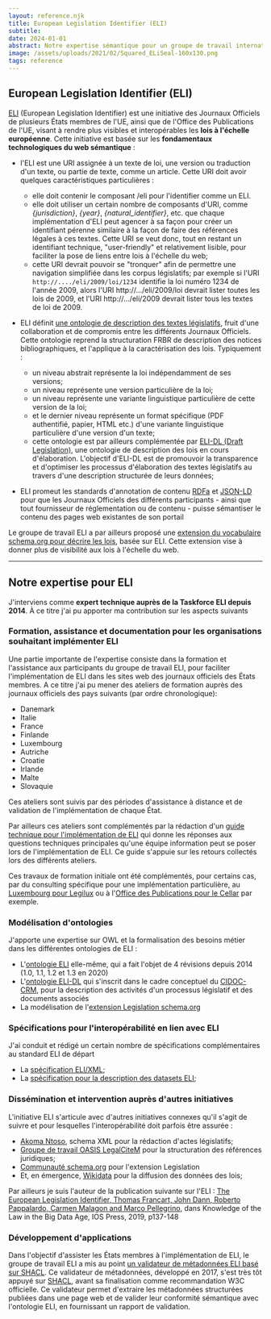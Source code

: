 ```yaml
---
layout: reference.njk
title: European Legislation Identifier (ELI)
subtitle:
date: 2024-01-01
abstract: Notre expertise sémantique pour un groupe de travail international, qui pose les fondations d'un "knowledge graph législatif" à l'échelle du web européen - et mondial.
image: /assets/uploads/2021/02/Squared_ELiSeal-160x130.png
tags: reference
---
```


## European Legislation Identifier (ELI)

[ELI](http://eur-lex.europa.eu/eli) (European Legislation Identifier) est une initiative des Journaux Officiels de plusieurs États membres de l'UE, ainsi que de l'Office des Publications de l'UE, visant à rendre plus visibles et interopérables les **lois à l'échelle européenne**. Cette initiative est basée sur les **fondamentaux technologiques du web sémantique** :

- l'ELI est une URI assignée à un texte de loi, une version ou traduction d'un texte, ou partie de texte, comme un article. Cette URI doit avoir quelques caractéristiques particulières :
  - elle doit contenir le composant /eli pour l'identifier comme un ELI.
  - elle doit utiliser un certain nombre de composants d'URI, comme _{jurisdiction}_, _{year}_, _{natural_identifier}_, etc. que chaque implémentation d'ELI peut agencer à sa façon pour créer un identifiant pérenne similaire à la façon de faire des références légales à ces textes. Cette URI se veut donc, tout en restant un identifiant technique, "user-friendly" et relativement lisible, pour faciliter la pose de liens entre lois à l'échelle du web;
  - cette URI devrait pouvoir se "tronquer" afin de permettre une navigation simplifiée dans les corpus législatifs; par exemple si l'URI `http://..../eli/2009/loi/1234` identifie la loi numéro 1234 de l'année 2009, alors l'URI http://.../eli/2009/loi devrait lister toutes les lois de 2009, et l'URI http://.../eli/2009 devrait lister tous les textes de loi de 2009.
- ELI définit [une ontologie de description des textes législatifs](http://publications.europa.eu/resource/dataset/eli), fruit d'une collaboration et de compromis entre les différents Journaux Officiels. Cette ontologie reprend la structuration FRBR de description des notices bibliographiques, et l'applique à la caractérisation des lois. Typiquement :
  - un niveau abstrait représente la loi indépendamment de ses versions;
  - un niveau représente une version particulière de la loi;
  - un niveau représente une variante linguistique particulière de cette version de la loi;
  - et le dernier niveau représente un format spécifique (PDF authentifié, papier, HTML etc.) d'une variante linguistique particulière d'une version d'un texte;
  - cette ontologie est par ailleurs complémentée par [ELI-DL (Draft Legislation)](https://joinup.ec.europa.eu/collection/eli-european-legislation-identifier/solution/eli-ontology-draft-legislation-eli-dl), une ontologie de description des lois en cours d'élaboration. L'objectif d'ELI-DL est de promouvoir la transparence et d'optimiser les processus d'élaboration des textes législatifs au travers d'une description structurée de leurs données;

- ELI promeut les standards d'annotation de contenu [RDFa](http://rdfa.info/) et [JSON-LD](https://json-ld.org/) pour que les Journaux Officiels des différents participants - ainsi que tout fournisseur de réglementation ou de contenu - puisse sémantiser le contenu des pages web existantes de son portail

Le groupe de travail ELI a par ailleurs proposé une [extension du vocabulaire schema.org pour décrire les lois](http://schema.org/Legislation), basée sur ELI. Cette extension vise à donner plus de visibilité aux lois à l'échelle du web.
  
---------

## Notre expertise pour ELI

J'interviens comme **expert technique auprès de la Taskforce ELI depuis 2014**. À ce titre j'ai pu apporter ma contribution sur les aspects suivants

### Formation, assistance et documentation pour les organisations souhaitant implémenter ELI

Une partie importante de l'expertise consiste dans la formation et l'assistance aux participants du groupe de travail ELI, pour faciliter l'implémentation de ELI dans les sites web des journaux officiels des États membres. A ce titre j'ai pu mener des ateliers de formation auprès des journaux officiels des pays suivants (par ordre chronologique):

- Danemark
- Italie
- France
- Finlande
- Luxembourg
- Autriche
- Croatie
- Irlande
- Malte
- Slovaquie

Ces ateliers sont suivis par des périodes d'assistance à distance et de validation de l'implémentation de chaque État.

Par ailleurs ces ateliers sont complémentés par la rédaction d'un [guide technique pour l'implémentation de ELI](https://op.europa.eu/en/publication-detail/-/publication/8159b75d-5efc-11e8-ab9c-01aa75ed71a1/language-fr/format-PDF) qui donne les réponses aux questions techniques principales qu'une équipe information peut se poser lors de l'implémentation de ELI. Ce guide s'appuie sur les retours collectés lors des différents ateliers.

Ces travaux de formation initiale ont été complémentés, pour certains cas, par du consulting spécifique pour une implémentation particulière, au [Luxembourg pour Legilux](http://www.sparna.fr/reference/gouvernement-du-luxembourg/) ou à l'[Office des Publications pour le Cellar](http://www.sparna.fr/reference/office-des-publications-de-lunion-europeenne/) par exemple.

### Modélisation d'ontologies

J'apporte une expertise sur OWL et la formalisation des besoins métier dans les différentes ontologies de ELI :

- L'[ontologie ELI](http://publications.europa.eu/resource/dataset/eli) elle-même, qui a fait l'objet de 4 révisions depuis 2014 (1.0, 1.1, 1.2 et 1.3 en 2020)
- L'[ontologie ELI-DL](https://joinup.ec.europa.eu/collection/eli-european-legislation-identifier/solution/eli-ontology-draft-legislation-eli-dl) qui s'inscrit dans le cadre conceptuel du [CIDOC-CRM](http://www.cidoc-crm.org/), pour la description des activités d'un processus législatif et des documents associés
- La modélisation de l'[extension Legislation schema.org](http://schema.or/Legislation)

### Spécifications pour l'interopérabilité en lien avec ELI

J'ai conduit et rédigé un certain nombre de spécifications complémentaires au standard ELI de départ

- La [spécification ELI/XML](https://eur-lex.europa.eu/eli-register/resources.html);
- La [spécification pour la description des datasets ELI](https://eur-lex.europa.eu/eli-register/resources.html);

### Dissémination et intervention auprès d'autres initiatives

L'initiative ELI s'articule avec d'autres initiatives connexes qu'il s'agit de suivre et pour lesquelles l'interopérabilité doit parfois être assurée :

- [Akoma Ntoso](http://www.akomantoso.org/), schema XML pour la rédaction d'actes législatifs;
- [Groupe de travail OASIS LegalCiteM](https://www.oasis-open.org/committees/tc_home.php?wg_abbrev=legalcitem) pour la structuration des références juridiques;
- [Communauté schema.org](https://github.com/schemaorg/schemaorg/issues/1156) pour l'extension Legislation
- Et, en émergence, [Wikidata](http://wikidata.org/) pour la diffusion des données des lois;

Par ailleurs je suis l'auteur de la publication suivante sur l'ELI : [The European Legislation Identifier, Thomas Francart, John Dann, Roberto Pappalardo, Carmen Malagon and Marco Pellegrino](http://ebooks.iospress.nl/volume/knowledge-of-the-law-in-the-big-data-age), dans Knowledge of the Law in the Big Data Age, IOS Press, 2019, p137-148

### Développement d'applications

Dans l'objectif d'assister les États membres à l'implémentation de ELI, le groupe de travail ELI a mis au point [un validateur de métadonnées ELI basé sur SHACL](https://webgate.ec.europa.eu/eli-validator/). Ce validateur de métadonnées, développé en 2017, s'est très tôt appuyé sur [SHACL](https://www.w3.org/TR/shacl/), avant sa finalisation comme recommandation W3C officielle. Ce validateur permet d'extraire les métadonnées structurées publiées dans une page web et de valider leur conformité sémantique avec l'ontologie ELI, en fournissant un rapport de validation.